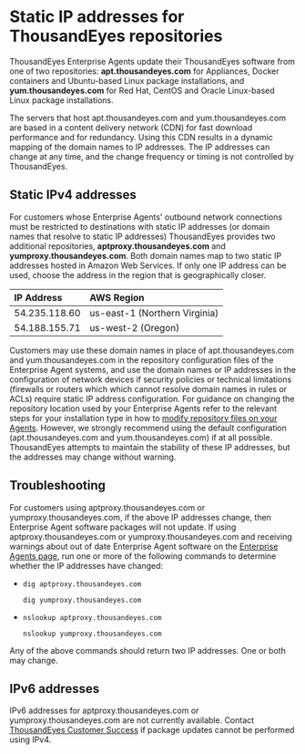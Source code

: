 # Static IP addresses for ThousandEyes repositories

ThousandEyes Enterprise Agents update their ThousandEyes software from one of two repositories: **apt.thousandeyes.com** for Appliances, Docker containers and Ubuntu-based Linux package installations, and **yum.thousandeyes.com** for Red Hat, CentOS and Oracle Linux-based Linux package installations.

The servers that host apt.thousandeyes.com and yum.thousandeyes.com are based in a content delivery network \(CDN\) for fast download performance and for redundancy. Using this CDN results in a dynamic mapping of the domain names to IP addresses. The IP addresses can change at any time, and the change frequency or timing is not controlled by ThousandEyes.

## Static IPv4 addresses

For customers whose Enterprise Agents' outbound network connections must be restricted to destinations with static IP addresses \(or domain names that resolve to static IP addresses\) ThousandEyes provides two additional repositories, **aptproxy.thousandeyes.com** and **yumproxy.thousandeyes.com**. Both domain names map to two static IP addresses hosted in Amazon Web Services. If only one IP address can be used, choose the address in the region that is geographically closer.

| IP Address | AWS Region |
| :--- | :--- |
| 54.235.118.60 | us-east-1 \(Northern Virginia\) |
| 54.188.155.71 | us-west-2 \(Oregon\) |

Customers may use these domain names in place of apt.thousandeyes.com and yum.thousandeyes.com in the repository configuration files of the Enterprise Agent systems, and use the domain names or IP addresses in the configuration of network devices if security policies or technical limitations \(firewalls or routers which which cannot resolve domain names in rules or ACLs\) require static IP address configuration. For guidance on changing the repository location used by your Enterprise Agents refer to the relevant steps for your installation type in how to [modify repository files on your Agents](https://success.thousandeyes.com/PublicArticlePage?articleIdParam=kA044000000CnYOCA0_Configuring-a-local-mirror-of-the-ThousandEyes-package-repository#modify-repository-files-on-your-agent). However, we strongly recommend using the default configuration \(apt.thousandeyes.com and yum.thousandeyes.com\) if at all possible. ThousandEyes attempts to maintain the stability of these IP addresses, but the addresses may change without warning.

## Troubleshooting

For customers using aptproxy.thousandeyes.com or yumproxy.thousandeyes.com, if the above IP addresses change, then Enterprise Agent software packages will not update. If using aptproxy.thousandeyes.com or yumproxy.thousandeyes.com and receiving warnings about out of date Enterprise Agent software on the [Enterprise Agents page](https://app.thousandeyes.com/settings/agents/enterprise/?section=agents), run one or more of the following commands to determine whether the IP addresses have changed:

* `dig aptproxy.thousandeyes.com`

   `dig yumproxy.thousandeyes.com`

* `nslookup aptproxy.thousandeyes.com`

   `nslookup yumproxy.thousandeyes.com`

Any of the above commands should return two IP addresses. One or both may change.

## IPv6 addresses​

IPv6 addresses for aptproxy.thousandeyes.com or yumproxy.thousandeyes.com are not currently available. Contact [ThousandEyes Customer Success](mailto:support@thousandeyes.com?subject=Static%20IPv6%20addresses%20for%20ThousandEyes%20repositories) if package updates cannot be performed using IPv4.

